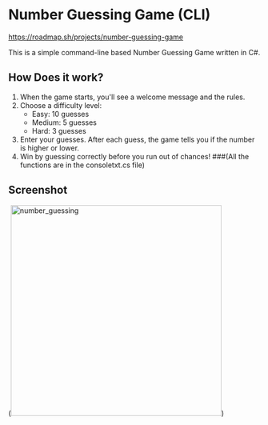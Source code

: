 # Number Guessing Game (CLI)
https://roadmap.sh/projects/number-guessing-game

This is a simple command-line based Number Guessing Game written in C#.  

## How Does it work?

1. When the game starts, you'll see a welcome message and the rules.
2. Choose a difficulty level:
   - Easy: 10 guesses
   - Medium: 5 guesses
   - Hard: 3 guesses
3. Enter your guesses. After each guess, the game tells you if the number is higher or lower.
4. Win by guessing correctly before you run out of chances!
###(All the functions are in the consoletxt.cs file)

## Screenshot

(<img width="421" alt="number_guessing" src="https://github.com/user-attachments/assets/279ec404-1590-49a3-9c0e-7f5f18197cad" />)
